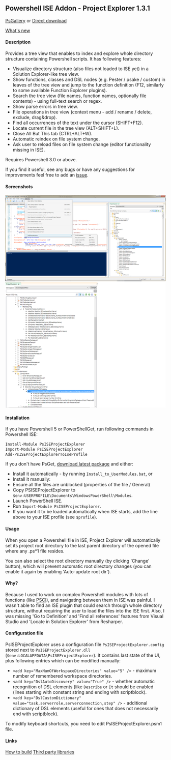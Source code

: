 ## Powershell ISE Addon - Project Explorer 1.3.1

[PsGallery](https://www.powershellgallery.com/packages/PsISEProjectExplorer) or [Direct download](https://github.com/mgr32/PsISEProjectExplorer/releases/latest)

[What's new](https://github.com/mgr32/PsISEProjectExplorer/wiki/What's-new)

#### Description

Provides a tree view that enables to index and explore whole directory structure containing Powershell scripts. It has following features:

* Visualize directory structure (also files not loaded to ISE yet) in a Solution Explorer-like tree view.
* Show functions, classes and DSL nodes (e.g. Pester / psake / custom) in leaves of the tree view and jump to the function definition (F12, similarly to some available Function Explorer plugins).
* Search the tree view (file names, function names, optionally file contents) - using full-text search or regex.
* Show parse errors in tree view.
* File operations in tree view (context menu - add / rename / delete, exclude, drag&drop).
* Find all occurrences of the text under the cursor (SHIFT+F12).
* Locate current file in the tree view (ALT+SHIFT+L).
* Close All But This tab (CTRL+ALT+W).
* Automatic reindex on file system change.
* Ask user to reload files on file system change (editor functionality missing in ISE).


Requires Powershell 3.0 or above.

If you find it useful, see any bugs or have any suggestions for improvements feel free to add an <a href="https://github.com/mgr32/PsISEProjectExplorer/issues">issue</a>.

#### Screenshots
![ScreenShot](./PsISEProjectExplorer_screen.png?raw=true)
![ScreenShot](./PsISEProjectExplorer_screen_dsl.png?raw=true)

#### Installation

If you have Powershell 5 or PowerShellGet, run following commands in Powershell ISE:
```
Install-Module PsISEProjectExplorer
Import-Module PsISEProjectExplorer
Add-PsISEProjectExplorerToIseProfile
```

If you don't have PsGet, [download latest package](https://github.com/mgr32/PsISEProjectExplorer/releases/latest) and either:
* Install it automatically - by running `Install_to_UserModules.bat`, or
* Install it manually:
 * Ensure all the files are unblocked (properties of the file / General)
 * Copy PSISEProjectExplorer to `$env:USERPROFILE\Documents\WindowsPowerShell\Modules`.
 * Launch PowerShell ISE.
 * Run `Import-Module PsISEProjectExplorer`.
 * If you want it to be loaded automatically when ISE starts, add the line above to your ISE profile (see `$profile`).

#### Usage

When you open a Powershell file in ISE, Project Explorer will automatically set its project root directory to the last parent directory of the opened file where any .ps*1 file resides. 

You can also select the root directory manually (by clicking 'Change' button), which will prevent automatic root directory changes (you can enable it again by enabling 'Auto-update root dir').

#### Why?

Because I used to work on complex Powershell modules with lots of functions (like [PSCI](https://github.com/ObjectivityBSS/PSCI)), and navigating between them in ISE was painful. I wasn't able to find an ISE plugin that could search through whole directory structure, without requiring the user to load the files into the ISE first. Also, I was missing 'Go to Definition' and 'Find all references' features from Visual Studio and 'Locate in Solution Explorer' from Resharper.

#### Configuration file

PsISEProjectExplorer uses a configuration file `PsISEProjectExplorer.config` stored next to `PsISEProjectExplorer.dll` (`$env:LOCALAPPDATA\PsISEProjectExplorer`). It contains last state of the UI, plus following entries which can be modified manually:
* `<add key="MaxNumOfWorkspaceDirectories" value="5" />` - maximum number of remembered workspace directories.
* `<add key="DslAutoDiscovery" value="True" />` - whether automatic recognition of DSL elements (like `Describe` or `It` should be enabled (lines starting with constant string and ending with scriptblock).
* `<add key="DslCustomDictionary" value="task,serverrole,serverconnection,step" />` - additional dictionary of DSL elements (useful for ones that does not necessarily end with scriptblock).

To modify keyboard shortcuts, you need to edit PsISEProjectExplorer.psm1 file.

#### Links

[How to build](https://github.com/mgr32/PsISEProjectExplorer/wiki/How-to-build)
[Third party libraries](https://github.com/mgr32/PsISEProjectExplorer/wiki/Third-party-libraries)
